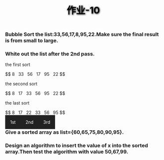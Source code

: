 <style>
@-webkit-keyframes h2{
    0% {color:black;text-shadow:1px 1px 5px black;}
    50% {color:white;text-shadow:none;}
    100% {color:black;text-shadow:1px 1px 5px black;}
}
@keyframes h2{
    0% {color:black;text-shadow:1px 1px 5px black;}
    50% {color:white;text-shadow:none;}
    100% {color:black;text-shadow:1px 1px 5px black;}
}
#anime {
    -webkit-animation-iteration-count:infinite;
    -webkit-animation-duration: 4s;
    -webkit-animation-name:h2;
    animation-duration:4s;
    animation-iteration-count:infinite;
    animation-name:h2;
}
ul {
    list-style-type:none;
    margin:0;
    padding:0;
}
li a{
    float:left;
    display:block;
    color:white;
    background-color:#222;
    text-align:center;
    padding:14px 16px;
    text-decoration: none;
}
li a:hover{
    background-color:#111;
}
h3{
    clear:both;
}
</style>

<h2 id="anime"style="text-align:center;font-size:30px">作业-10</h2>

<img>
<h3>Bubble Sort the list:33,56,17,8,95,22.Make sure the final result is from small to large.</h3>
<h3>White out the list after the 2nd pass.</h3>
<p>the first sort</p>
$$ 8 &nbsp 33 &nbsp 56 &nbsp 17 &nbsp 95 &nbsp 22 $$
<p>the second sort</p>
$$ 8 &nbsp 17 &nbsp 33 &nbsp 56 &nbsp 95 &nbsp 22 $$
<P>the last sort</p>
$$ 8 &nbsp 17 &nbsp 22 &nbsp 33 &nbsp 56 &nbsp 95 $$

<div>
    <ul>
    <li><a>1st</a></li>
    <li><a>2nd</a></li>
    <li><a>3rd</a></li>
    </ul>
</div>

<h3>Give a sorted array as list={60,65,75,80,90,95}.</h3>
<h3>Design an algorithm to insert the value of x into the sorted array.Then test the algorithm with value 50,67,99.</h3>